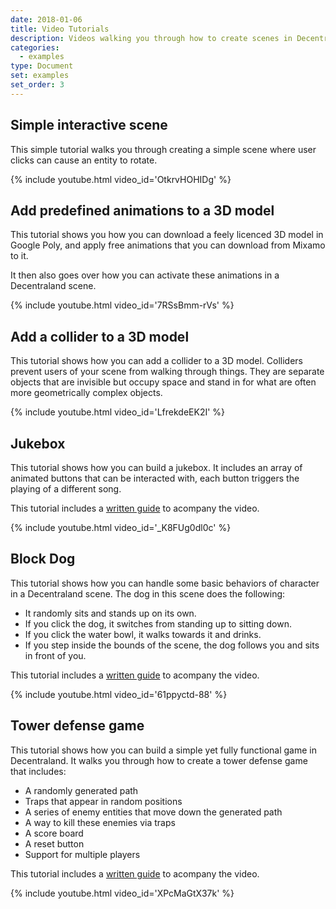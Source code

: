 ```yaml
---
date: 2018-01-06
title: Video Tutorials
description: Videos walking you through how to create scenes in Decentraland.
categories:
  - examples
type: Document
set: examples
set_order: 3
---
```


## Simple interactive scene

This simple tutorial walks you through creating a simple scene where user clicks can cause an entity to rotate.

{%  include youtube.html video_id='OtkrvHOHIDg'  %}

## Add predefined animations to a 3D model

This tutorial shows you how you can download a feely licenced 3D model in Google Poly, and apply free animations that you can download from Mixamo to it.

It then also goes over how you can activate these animations in a Decentraland scene.

{%  include youtube.html video_id='7RSsBmm-rVs'  %}

## Add a collider to a 3D model

This tutorial shows how you can add a collider to a 3D model. Colliders prevent users of your scene from walking through things. They are separate objects that are invisible but occupy space and stand in for what are often more geometrically complex objects.

{%  include youtube.html video_id='LfrekdeEK2I'  %}

## Jukebox

This tutorial shows how you can build a jukebox. It includes an array of animated buttons that can be interacted with, each button triggers the playing of a different song.

This tutorial includes a [written guide](https://steemit.com/tutorial/@hardlydifficult/decentraland-tutorial-creating-a-music-jukebox) to acompany the video.

{%  include youtube.html video_id='_K8FUg0dl0c'  %}

## Block Dog

This tutorial shows how you can handle some basic behaviors of character in a Decentraland scene. The dog in this scene does the following:

- It randomly sits and stands up on its own.
- If you click the dog, it switches from standing up to sitting down.
- If you click the water bowl, it walks towards it and drinks.
- If you step inside the bounds of the scene, the dog follows you and sits in front of you.

This tutorial includes a [written guide](https://steemit.com/tutorial/@hardlydifficult/decentraland-tutorial-basic-ai-with-block-dog) to acompany the video.

{%  include youtube.html video_id='61ppyctd-88'  %}

## Tower defense game

This tutorial shows how you can build a simple yet fully functional game in Decentraland. It walks you through how to create a tower defense game that includes:

- A randomly generated path
- Traps that appear in random positions
- A series of enemy entities that move down the generated path
- A way to kill these enemies via traps
- A score board
- A reset button
- Support for multiple players

This tutorial includes a [written guide](https://steemit.com/tutorial/@hardlydifficult/decentraland-tutorial-a-simple-tower-defense-game) to acompany the video.

{%  include youtube.html video_id='XPcMaGtX37k'  %}
